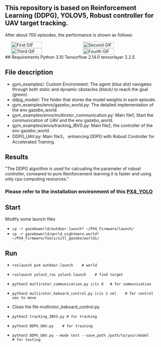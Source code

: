 ## This repository is based on Reinforcement Learning (DDPG), YOLOV5, Robust controller for UAV target tracking.


After about 700 episodes, the performance is shown as follows:

<div style="display: flex; justify-content: center;">
  <img src="Robust_RL_test.gif" alt="First GIF" width="45%" style="margin-right: 10px;">
  <img src="robust_tracker.gif" alt="Second GIF" width="45%">
</div>
<div style="display: flex; justify-content: center;">
  <img src="robust_tracker1.gif" alt="Third GIF" width="45%" style="margin-right: 10px;">
  <img src="robust_tracker2.gif" alt="Fourth GIF" width="45%">
</div>
## Requirements
Python 3.10  
Tensorflow 2.14.0  
tensorlayer 2.2.5  

## File description
- gym_examples/: Custom Environment: The agent _(blue dot)_ navigates through both static  and dynamic obstacles _(black)_ to reach the goal _(green)_.
- ddpg_model/: The folder that stores the model weights in each episode.
- gym_examples/envs/gazebo_world.py: The detailed implementation of the env gazebo_world.
- gym_examples/envs/multirotor_communication.py: Main file1, Start the communication of UAV and the env gazebo_world.
- gym_examples/envs/tracking_IBVS.py: Main file2, the controller of the env gazebo_world.
- DDPG_UAV.py: Main file3， enhancing DDPG with Robust Controller for Accelerated Training.

## Results
"The DDPG algorithm is used for calcuating the parameter of robust controller, comeared to pure Reinforcement learning it is faster and using only cpu computing resources."

### **Please refer to the installation environment of this [PX4_YOLO](https://github.com/doggystyle-star/PX4_yolov5)**

## Start
Modify some launch files
* `cp -r gazeboworld/outdoor.launch* ~/PX4_Firmware/launch/ `
* `cp -r gazeboworld/world_nightmare.world* ~/PX4_Firmware/Tools/sitl_gazebo/worlds/ `

## Run
  * `roslaunch px4 outdoor.launch    # world`
  * `roslaunch yolov5_ros yolov5.launch    # find target`
  * `python3 multirotor_communication.py iris 0   # for communication`
  * `python3 multirotor_keboard_control.py iris 1 vel    # for control uav to move`
  
  * Close the file multirotor_keboard_control.py

  * `python3 tracking_IBVS.py # for tracking`  
  * `python3 DDPG_UAV.py    # for training`
  * `python3 DDPG_UAV.py --mode test --save_path /path/to/your/model      # for testing`
